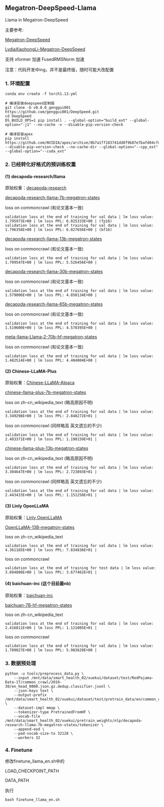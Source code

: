 ## Megatron-DeepSpeed-Llama
Llama in Megatron-DeepSpeed

主要参考:

[Megatron-DeepSpeed](https://github.com/microsoft/Megatron-DeepSpeed)

[LydiaXiaohongLi-Megatron-DeepSpeed](https://github.com/LydiaXiaohongLi/Megatron-DeepSpeed)

支持 xformer 加速 FusedRMSNorm 加速

注意：代码开发中ing，并不是最终版，随时可能大改配置


### 1. 环境配置
```
conda env create -f torch1.13.yml

# 编译安装deepspeed定制版
git clone -b v0.8.0_genggui001 https://github.com/genggui001/DeepSpeed.git
cd DeepSpeed
DS_BUILD_OPS=1 pip install . --global-option="build_ext" --global-option="-j1" --no-cache -v --disable-pip-version-check

# 编译安装apex
pip install https://github.com/NVIDIA/apex/archive/8b7a1ff183741dd8f9b87e7bafd04cfde99cea28.zip --disable-pip-version-check --no-cache-dir --global-option="--cpp_ext" --global-option="--cuda_ext"
```

### 2. 已经转化好格式的预训练权重

#### (1) decapoda-research/llama
原始权重：[decapoda-research](https://huggingface.co/decapoda-research)

[decapoda-research-llama-7b-megatron-states](https://huggingface.co/genggui001/decapoda-research-llama-7b-megatron-states)

loss on commoncrawl (和论文基本一致)
```
validation loss at the end of training for val data | lm loss value: 1.795973E+00 | lm loss PPL: 6.025333E+00 | (fp16)
validation loss at the end of training for val data | lm loss value: 1.796358E+00 | lm loss PPL: 6.027656E+00 | (bf16)
```

[decapoda-research-llama-13b-megatron-states](https://huggingface.co/genggui001/decapoda-research-llama-13b-megatron-states)

loss on commoncrawl (和论文基本一致)
```
validation loss at the end of training for val data | lm loss value: 1.709547E+00 | lm loss PPL: 5.526456E+00 |
```

[decapoda-research-llama-30b-megatron-states](https://huggingface.co/genggui001/decapoda-research-llama-30b-megatron-states)

loss on commoncrawl (和论文基本一致)
```
validation loss at the end of training for val data | lm loss value: 1.579006E+00 | lm loss PPL: 4.850134E+00 |
```

[decapoda-research-llama-65b-megatron-states](https://huggingface.co/genggui001/decapoda-research-llama-65b-megatron-states)

loss on commoncrawl (和论文基本一致)
```
validation loss at the end of training for val data | lm loss value: 1.519600E+00 | lm loss PPL: 4.570395E+00 |
```

[meta-llama-Llama-2-70b-hf-megatron-states](https://huggingface.co/genggui001/decapoda-research-llama-65b-megatron-states)

loss on commoncrawl (和论文基本一致)
```
validation loss at the end of training for val data | lm loss value: 1.482514E+00 | lm loss PPL: 4.404004E+00 |
```

#### (2) Chinese-LLaMA-Plus
原始权重：[Chinese-LLaMA-Alpaca](https://github.com/ymcui/Chinese-LLaMA-Alpaca)

[chinese-llama-plus-7b-megatron-states](https://huggingface.co/genggui001/chinese-llama-plus-7b-megatron-states)

loss on zh-cn_wikipedia_text (略高原因不明)
```
validation loss at the end of training for val data | lm loss value: 3.349298E+00 | lm loss PPL: 2.848272E+01 |
```

loss on commoncrawl (同样略高 英文遗忘的不少)
```
validation loss at the end of training for val data | lm loss value: 2.483371E+00 | lm loss PPL: 1.198159E+01 | 
```

[chinese-llama-plus-13b-megatron-states](https://huggingface.co/genggui001/chinese-llama-plus-13b-megatron-states)

loss on zh-cn_wikipedia_text (略高原因不明)
```
validation loss at the end of training for val data | lm loss value: 3.304647E+00 | lm loss PPL: 2.723893E+01 |
```

loss on commoncrawl (同样略高 英文遗忘的不少)
```
validation loss at the end of training for val data | lm loss value: 2.443433E+00 | lm loss PPL: 1.151250E+01 |
```

#### (3) Linly OpenLLaMA
原始权重：[Linly OpenLLaMA](https://github.com/CVI-SZU/Linly)

[OpenLLaMA-13B-megatron-states](https://huggingface.co/genggui001/OpenLLaMA-13B-megatron-states)

loss on zh-cn_wikipedia_text
```
validation loss at the end of training for val data | lm loss value: 4.361165E+00 | lm loss PPL: 7.834836E+01 |
```

loss on commoncrawl
```
validation loss at the end of training for test data | lm loss value: 3.604808E+00 | lm loss PPL: 3.677462E+01 | 
```

#### (4) baichuan-inc (这个目前最nb)
原始权重：[baichuan-inc](https://huggingface.co/baichuan-inc)

[baichuan-7B-hf-megatron-states](https://huggingface.co/genggui001/baichuan-7B-hf-megatron-states)

loss on zh-cn_wikipedia_text
```
validation loss at the end of training for val data | lm loss value: 2.416811E+00 | lm loss PPL: 1.121005E+01 | 
```

loss on commoncrawl
```
validation loss at the end of training for val data | lm loss value: 1.789027E+00 | lm loss PPL: 5.983629E+00 | 
```

### 3. 数据预处理
```
python -u tools/preprocess_data.py \
    --input /mnt/data/smart_health_02/xuekui/dataset/test/RedPajama-Data-1T/common_crawl/2019-30/en_head_0000.json.gz.dedup.classifier.jsonl \
    --json-keys text \
    --output-prefix /mnt/data/smart_health_02/xuekui/dataset/test/pretrain_data/en/common_crawl_2019_30_tmp \
    --dataset-impl mmap \
    --tokenizer-type PretrainedFromHF \
    --vocab-file /mnt/data/smart_health_02/xuekui/pretrain_weights/nlp/decapoda-research-llama-7b-megatron-states/tokenizer \
    --append-eod \
    --pad-vocab-size-to 32128 \
    --workers 32
```


### 4. Finetune


修改finetune_llama_en.sh中的

LOAD_CHECKPOINT_PATH

DATA_PATH

执行

```
bash finetune_llama_en.sh
```




